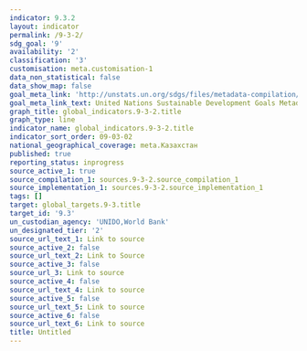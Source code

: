 ```yaml
---
indicator: 9.3.2
layout: indicator
permalink: /9-3-2/
sdg_goal: '9'
availability: '2'
classification: '3'
customisation: meta.customisation-1
data_non_statistical: false
data_show_map: false
goal_meta_link: 'http://unstats.un.org/sdgs/files/metadata-compilation/Metadata-Goal-9.pdf'
goal_meta_link_text: United Nations Sustainable Development Goals Metadata (pdf 663kB)
graph_title: global_indicators.9-3-2.title
graph_type: line
indicator_name: global_indicators.9-3-2.title
indicator_sort_order: 09-03-02
national_geographical_coverage: meta.Казахстан
published: true
reporting_status: inprogress
source_active_1: true
source_compilation_1: sources.9-3-2.source_compilation_1
source_implementation_1: sources.9-3-2.source_implementation_1
tags: []
target: global_targets.9-3.title
target_id: '9.3'
un_custodian_agency: 'UNIDO,World Bank'
un_designated_tier: '2'
source_url_text_1: Link to source
source_active_2: false
source_url_text_2: Link to Source
source_active_3: false
source_url_3: Link to source
source_active_4: false
source_url_text_4: Link to source
source_active_5: false
source_url_text_5: Link to source
source_active_6: false
source_url_text_6: Link to source
title: Untitled
---
```

